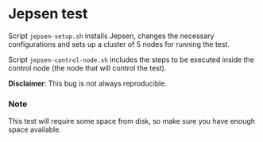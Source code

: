 # Jepsen test

Script `jepsen-setup.sh` installs Jepsen, changes the necessary configurations and sets up a cluster of 5 nodes for running the test.
  
Script `jepsen-control-node.sh` includes the steps to be executed inside the control node (the node that will control the test).

**Disclaimer**: This bug is not always reproducible. 

### Note
This test will require some space from disk, so make sure you have enough space available.

